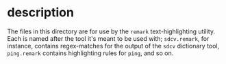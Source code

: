 # description

The files in this directory are for use by the `remark` text-highlighting utility. Each is named after the tool it's
meant to be used with; `sdcv.remark`, for instance, contains regex-matches for the output of the `sdcv` dictionary
tool, `ping.remark` contains highlighting rules for `ping`, and so on.
